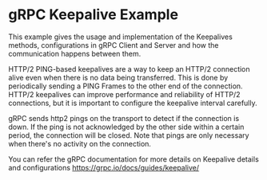 gRPC Keepalive Example
=====================

This example gives the usage and implementation of the Keepalives methods, configurations in gRPC Client and 
Server and how the communication happens between them.

HTTP/2 PING-based keepalives are a way to keep an HTTP/2 connection alive even when there is no data being transferred.
This is done by periodically sending a PING Frames to the other end of the connection.
HTTP/2 keepalives can improve performance and reliability of HTTP/2 connections, 
but it is important to configure the keepalive interval carefully.

gRPC sends http2 pings on the transport to detect if the connection is down.
If the ping is not acknowledged by the other side within a certain period, the connection will be closed.
Note that pings are only necessary when there's no activity on the connection.

You can refer the gRPC documentation for more details on Keepalive details and configurations https://grpc.io/docs/guides/keepalive/